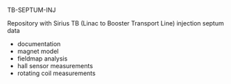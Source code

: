 TB-SEPTUM-INJ

Repository with Sirius TB (Linac to Booster Transport Line) injection septum data

- documentation
- magnet model
- fieldmap analysis
- hall sensor measurements
- rotating coil measurements
